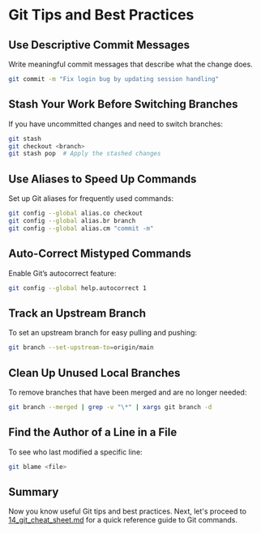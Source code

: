 # Git Tips and Best Practices

## Use Descriptive Commit Messages
Write meaningful commit messages that describe what the change does.
```sh
git commit -m "Fix login bug by updating session handling"
```

## Stash Your Work Before Switching Branches
If you have uncommitted changes and need to switch branches:
```sh
git stash
git checkout <branch>
git stash pop  # Apply the stashed changes
```

## Use Aliases to Speed Up Commands
Set up Git aliases for frequently used commands:
```sh
git config --global alias.co checkout
git config --global alias.br branch
git config --global alias.cm "commit -m"
```

## Auto-Correct Mistyped Commands
Enable Git’s autocorrect feature:
```sh
git config --global help.autocorrect 1
```

## Track an Upstream Branch
To set an upstream branch for easy pulling and pushing:
```sh
git branch --set-upstream-to=origin/main
```

## Clean Up Unused Local Branches
To remove branches that have been merged and are no longer needed:
```sh
git branch --merged | grep -v "\*" | xargs git branch -d
```

## Find the Author of a Line in a File
To see who last modified a specific line:
```sh
git blame <file>
```

## Summary
Now you know useful Git tips and best practices. Next, let's proceed to [14_git_cheat_sheet.md](./14_git_cheat_sheet.md) for a quick reference guide to Git commands.

